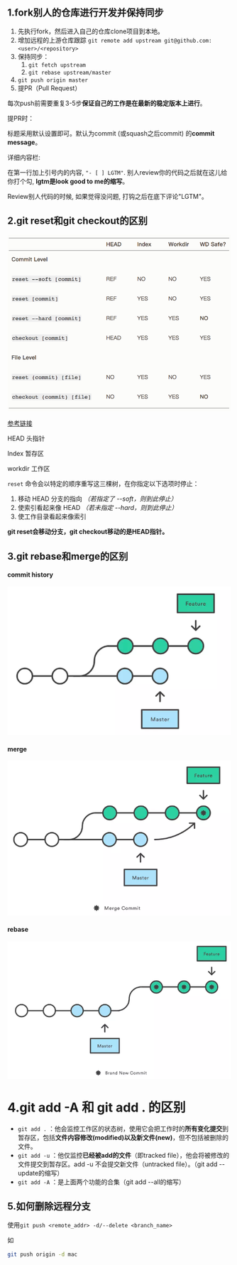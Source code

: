 ## 1.fork别人的仓库进行开发并保持同步

1. 先执行fork，然后进入自己的仓库clone项目到本地。
2. 增加远程的上游仓库跟踪 `git remote add upstream git@github.com:<user>/<repository>`
3. 保持同步：
    1.  `git fetch upstream`
    2. `git rebase upstream/master`
4. `git push origin master`
5. 提PR（Pull Request）

每次push前需要重复3-5步**保证自己的工作是在最新的稳定版本上进行**。

提PR时：

标题采用默认设置即可。默认为commit (或squash之后commit) 的**commit message**。

详细内容栏:

在第一行加上引号内的内容, `"- [ ] LGTM"`. 别人review你的代码之后就在这儿给你打个勾, **lgtm是look good to me的缩写**。

Review别人代码的时候, 如果觉得没问题, 打钩之后在底下评论"LGTM"。



## 2.git reset和git checkout的区别

![git_rebase_checkout](../../Resources/git_rebase_checkout.png)

[参考链接](https://git-scm.com/book/zh/v2/Git-工具-重置揭密#r_git_reset)

HEAD 头指针

Index 暂存区

workdir 工作区



`reset` 命令会以特定的顺序重写这三棵树，在你指定以下选项时停止：

1. 移动 HEAD 分支的指向 *（若指定了 --soft，则到此停止）*
2. 使索引看起来像 HEAD *（若未指定 --hard，则到此停止）*
3. 使工作目录看起来像索引



**git reset会移动分支，git checkout移动的是HEAD指针。**



## 3.git rebase和merge的区别

#### **commit history**

![commit-history](../../Resources/commit-history.png)

#### **merge**

![merge后的](../../Resources/merge.png)

#### **rebase**

![rebase](../../Resources/rebase.png)



# 4.git add -A 和 git add . 的区别

- `git add .` ：他会监控工作区的状态树，使用它会把工作时的**所有变化提交**到暂存区，包括**文件内容修改(modified)以及新文件(new)**，但不包括被删除的文件。
- `git add -u` ：他仅监控**已经被add的文件**（即tracked file），他会将被修改的文件提交到暂存区。add -u 不会提交新文件（untracked file）。（git add --update的缩写）
- `git add -A` ：是上面两个功能的合集（git add --all的缩写）



## 5.如何删除远程分支

使用`git push <remote_addr> -d/--delete <branch_name>`

如

```bash
git push origin -d mac
```

